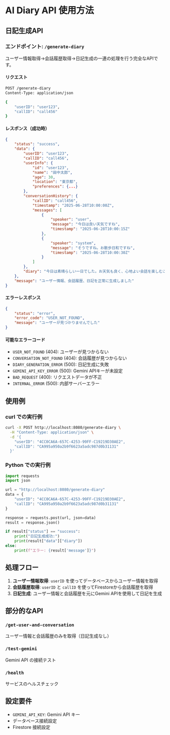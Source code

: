 # AI Diary API 使用方法

## 日記生成API

### エンドポイント: `/generate-diary`

ユーザー情報取得→会話履歴取得→日記生成の一連の処理を行う完全なAPIです。

#### リクエスト

```bash
POST /generate-diary
Content-Type: application/json

{
    "userID": "user123",
    "callID": "call456"
}
```

#### レスポンス（成功時）

```json
{
    "status": "success",
    "data": {
        "userID": "user123",
        "callID": "call456",
        "userInfo": {
            "id": "user123",
            "name": "田中太郎",
            "age": 30,
            "location": "東京都",
            "preferences": {...}
        },
        "conversationHistory": {
            "callID": "call456",
            "timestamp": "2025-06-28T10:00:00Z",
            "messages": [
                {
                    "speaker": "user",
                    "message": "今日は良い天気ですね",
                    "timestamp": "2025-06-28T10:00:15Z"
                },
                {
                    "speaker": "system",
                    "message": "そうですね。お散歩日和ですね",
                    "timestamp": "2025-06-28T10:00:30Z"
                }
            ]
        },
        "diary": "今日は素晴らしい一日でした。お天気も良く、心地よい会話を楽しむことができました..."
    },
    "message": "ユーザー情報、会話履歴、日記を正常に生成しました"
}
```

#### エラーレスポンス

```json
{
    "status": "error",
    "error_code": "USER_NOT_FOUND",
    "message": "ユーザーが見つかりませんでした"
}
```

#### 可能なエラーコード

- `USER_NOT_FOUND` (404): ユーザーが見つからない
- `CONVERSATION_NOT_FOUND` (404): 会話履歴が見つからない
- `DIARY_GENERATION_ERROR` (500): 日記生成に失敗
- `GEMINI_API_KEY_ERROR` (500): Gemini APIキーが未設定
- `BAD_REQUEST` (400): リクエストデータが不正
- `INTERNAL_ERROR` (500): 内部サーバーエラー

## 使用例

### curl での実行例

```bash
curl -X POST http://localhost:8080/generate-diary \
  -H "Content-Type: application/json" \
  -d '{
    "userID": "4CC0CA6A-657C-4253-99FF-C19219D30AE2",
    "callID": "CA995a950a2b9f6623a5adc987d0b31131"
  }'
```

### Python での実行例

```python
import requests
import json

url = "http://localhost:8080/generate-diary"
data = {
    "userID": "4CC0CA6A-657C-4253-99FF-C19219D30AE2",
    "callID": "CA995a950a2b9f6623a5adc987d0b31131"
}

response = requests.post(url, json=data)
result = response.json()

if result["status"] == "success":
    print("日記生成成功:")
    print(result["data"]["diary"])
else:
    print(f"エラー: {result['message']}")
```

## 処理フロー

1. **ユーザー情報取得**: `userID` を使ってデータベースからユーザー情報を取得
2. **会話履歴取得**: `userID` と `callID` を使ってFirestoreから会話履歴を取得
3. **日記生成**: ユーザー情報と会話履歴を元にGemini APIを使用して日記を生成

## 部分的なAPI

### `/get-user-and-conversation`
ユーザー情報と会話履歴のみを取得（日記生成なし）

### `/test-gemini`
Gemini API の接続テスト

### `/health`
サービスのヘルスチェック

## 設定要件

- `GEMINI_API_KEY`: Gemini API キー
- データベース接続設定
- Firestore 接続設定
